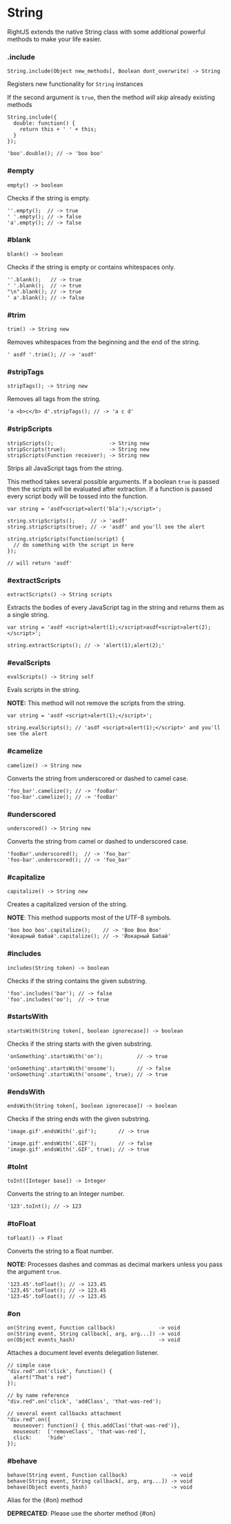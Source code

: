 # String

RightJS extends the native String class with some additional powerful methods
to make your life easier.


### .include

    String.include(Object new_methods[, Boolean dont_overwrite) -> String

Registers new functionality for `String` instances

If the second argument is `true`, then the method _will skip_ already existing methods

    String.include({
      double: function() {
        return this + ' ' + this;
      }
    });

    'boo'.double(); // -> 'boo boo'


### #empty

    empty() -> boolean

Checks if the string is empty.

    ''.empty();  // -> true
    ' '.empty(); // -> false
    'a'.empty(); // -> false


### #blank

    blank() -> boolean

Checks if the string is empty or contains whitespaces only.

    ''.blank();   // -> true
    ' '.blank();  // -> true
    "\n".blank(); // -> true
    ' a'.blank(); // -> false


### #trim

    trim() -> String new

Removes whitespaces from the beginning and the end of the string.

    ' asdf '.trim(); // -> 'asdf'


### #stripTags

    stripTags(); -> String new

Removes all tags from the string.

    'a <b>c</b> d'.stripTags(); // -> 'a c d'


### #stripScripts

    stripScripts();                  -> String new
    stripScripts(true);              -> String new
    stripScripts(Function receiver); -> String new

Strips all JavaScript tags from the string.

This method takes several possible arguments. If a boolean `true` is passed
then the scripts will be evaluated after extraction. If a function is passed
every script body will be tossed into the function.

    var string = 'asdf<script>alert('bla');</script>';

    string.stripScripts();     // -> 'asdf'
    string.stripScripts(true); // -> 'asdf' and you'll see the alert

    string.stripScripts(function(script) {
      // do something with the script in here
    });

    // will return 'asdf'


### #extractScripts

    extractScripts() -> String scripts

Extracts the bodies of every JavaScript tag in the string and returns them
as a single string.

    var string = 'asdf <script>alert(1);</script>asdf<script>alert(2);</script>';

    string.extractScripts(); // -> 'alert(1);alert(2);'


### #evalScripts

    evalScripts() -> String self

Evals scripts in the string.

__NOTE:__ This method will not remove the scripts from the string.

    var string = 'asdf <script>alert(1);</script>';

    string.evalScripts(); // 'asdf <script>alert(1);</script>' and you'll see the alert


### #camelize

    camelize() -> String new

Converts the string from underscored or dashed to camel case.

    'foo_bar'.camelize(); // -> 'fooBar'
    'foo-bar'.camelize(); // -> 'fooBar'




### #underscored

    underscored() -> String new

Converts the string from camel or dashed to underscored case.

    'fooBar'.underscored();  // -> 'foo_bar'
    'foo-bar'.underscored(); // -> 'foo_bar'


### #capitalize

    capitalize() -> String new

Creates a capitalized version of the string.

__NOTE__: This method supports most of the UTF-8 symbols.

    'boo boo boo'.capitalize();    // -> 'Boo Boo Boo'
    'йокарный бабай'.capitalize(); // -> 'Йокарный Бабай'



### #includes

    includes(String token) -> boolean

Checks if the string contains the given substring.

    'foo'.includes('bar'); // -> false
    'foo'.includes('oo');  // -> true



### #startsWith

    startsWith(String token[, boolean ignorecase]) -> boolean

Checks if the string starts with the given substring.

    'onSomething'.startsWith('on');           // -> true

    'onSomething'.startsWith('onsome');       // -> false
    'onSomething'.startsWith('onsome', true); // -> true



### #endsWith

    endsWith(String token[, boolean ignorecase]) -> boolean

Checks if the string ends with the given substring.

    'image.gif'.endsWith('.gif');       // -> true

    'image.gif'.endsWith('.GIF');       // -> false
    'image.gif'.endsWith('.GIF', true); // -> true



### #toInt

    toInt([Integer base]) -> Integer

Converts the string to an Integer number.

    '123'.toInt(); // -> 123



### #toFloat

    toFloat() -> Float

Converts the string to a float number.

__NOTE:__ Processes dashes and commas as decimal markers unless you
pass the argument `true`.

    '123.45'.toFloat(); // -> 123.45
    '123,45'.toFloat(); // -> 123.45
    '123-45'.toFloat(); // -> 123.45


### #on

    on(String event, Function callback)              -> void
    on(String event, String callback[, arg, arg...]) -> void
    on(Object events_hash)                           -> void

Attaches a document level events delegation listener.

    // simple case
    "div.red".on('click', function() {
      alert("That's red")
    });

    // by name reference
    "div.red".on('click', 'addClass', 'that-was-red');

    // several event callbacks attachment
    "div.red".on({
      mouseover: function() { this.addClas('that-was-red')},
      mouseout:  ['removeClass', 'that-was-red'],
      click:     'hide'
    });


### #behave

    behave(String event, Function callback)              -> void
    behave(String event, String callback[, arg, arg...]) -> void
    behave(Object events_hash)                           -> void

Alias for the {#on} method

__DEPRECATED__: Please use the shorter method {#on}
